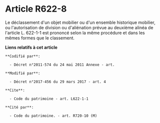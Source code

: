 # Article R622-8

Le déclassement d'un objet mobilier ou d'un ensemble historique mobilier, ou l'autorisation de division ou d'aliénation
prévue au deuxième alinéa de l'article L. 622-1-1 est prononcé selon la même procédure et dans les mêmes formes que le
classement.

**Liens relatifs à cet article**

	**Codifié par**:

	  - Décret n°2011-574 du 24 mai 2011 Annexe - art.

	**Modifié par**:

	  - Décret n°2017-456 du 29 mars 2017 - art. 4

	**Cite**:

	  - Code du patrimoine - art. L622-1-1

	**Cité par**:

	  - Code du patrimoine. - art. R720-10 (M)
